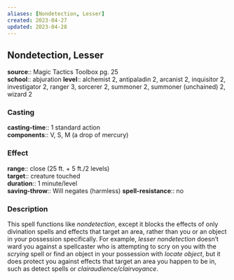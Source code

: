 ```yaml
---
aliases: [Nondetection, Lesser]
created: 2023-04-27
updated: 2023-04-28
---
```


## Nondetection, Lesser

**source**:: Magic Tactics Toolbox pg. 25  
**school**:: abjuration
**level**:: alchemist 2, antipaladin 2, arcanist 2, inquisitor 2, investigator 2, ranger 3, sorcerer 2, summoner 2, summoner (unchained) 2, wizard 2

### Casting

**casting-time**:: 1 standard action  
**components**:: V, S, M (a drop of mercury)

### Effect

**range**:: close (25 ft. + 5 ft./2 levels)  
**target**:: creature touched  
**duration**:: 1 minute/level  
**saving-throw**:: Will negates (harmless)
**spell-resistance**:: no

### Description

This spell functions like *nondetection*, except it blocks the effects of only divination spells and effects that target an area, rather than you or an object in your possession specifically. For example, *lesser nondetection* doesn’t ward you against a spellcaster who is attempting to scry on you with the *scrying* spell or find an object in your possession with *locate object*, but it does protect you against effects that target an area you happen to be in, such as detect spells or *clairaudience/clairvoyance*.
